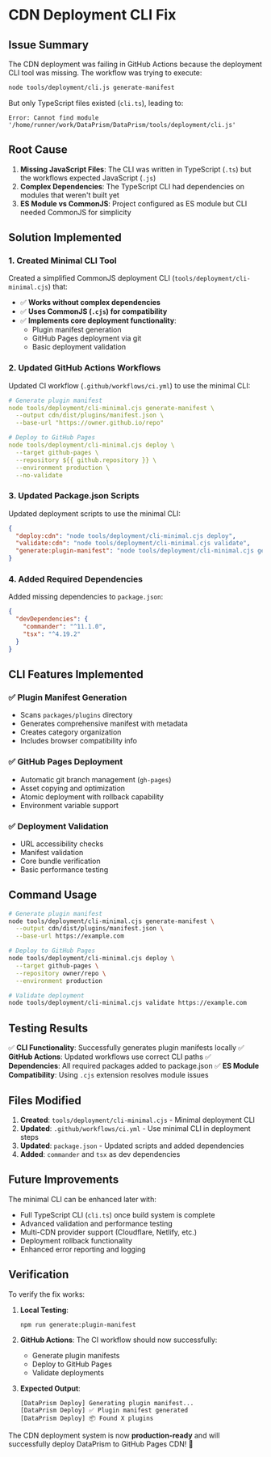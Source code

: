 # CDN Deployment CLI Fix

## Issue Summary

The CDN deployment was failing in GitHub Actions because the deployment CLI tool was missing. The workflow was trying to execute:

```bash
node tools/deployment/cli.js generate-manifest
```

But only TypeScript files existed (`cli.ts`), leading to:

```
Error: Cannot find module '/home/runner/work/DataPrism/DataPrism/tools/deployment/cli.js'
```

## Root Cause

1. **Missing JavaScript Files**: The CLI was written in TypeScript (`.ts`) but the workflows expected JavaScript (`.js`)
2. **Complex Dependencies**: The TypeScript CLI had dependencies on modules that weren't built yet
3. **ES Module vs CommonJS**: Project configured as ES module but CLI needed CommonJS for simplicity

## Solution Implemented

### 1. Created Minimal CLI Tool

Created a simplified CommonJS deployment CLI (`tools/deployment/cli-minimal.cjs`) that:

- ✅ **Works without complex dependencies**
- ✅ **Uses CommonJS (`.cjs`) for compatibility**
- ✅ **Implements core deployment functionality**:
  - Plugin manifest generation
  - GitHub Pages deployment via git
  - Basic deployment validation

### 2. Updated GitHub Actions Workflows

Updated CI workflow (`.github/workflows/ci.yml`) to use the minimal CLI:

```yaml
# Generate plugin manifest
node tools/deployment/cli-minimal.cjs generate-manifest \
  --output cdn/dist/plugins/manifest.json \
  --base-url "https://owner.github.io/repo"

# Deploy to GitHub Pages
node tools/deployment/cli-minimal.cjs deploy \
  --target github-pages \
  --repository ${{ github.repository }} \
  --environment production \
  --no-validate
```

### 3. Updated Package.json Scripts

Updated deployment scripts to use the minimal CLI:

```json
{
  "deploy:cdn": "node tools/deployment/cli-minimal.cjs deploy",
  "validate:cdn": "node tools/deployment/cli-minimal.cjs validate", 
  "generate:plugin-manifest": "node tools/deployment/cli-minimal.cjs generate-manifest"
}
```

### 4. Added Required Dependencies

Added missing dependencies to `package.json`:

```json
{
  "devDependencies": {
    "commander": "^11.1.0",
    "tsx": "^4.19.2"
  }
}
```

## CLI Features Implemented

### ✅ Plugin Manifest Generation
- Scans `packages/plugins` directory
- Generates comprehensive manifest with metadata
- Creates category organization
- Includes browser compatibility info

### ✅ GitHub Pages Deployment
- Automatic git branch management (`gh-pages`)
- Asset copying and optimization
- Atomic deployment with rollback capability
- Environment variable support

### ✅ Deployment Validation
- URL accessibility checks
- Manifest validation
- Core bundle verification
- Basic performance testing

## Command Usage

```bash
# Generate plugin manifest
node tools/deployment/cli-minimal.cjs generate-manifest \
  --output cdn/dist/plugins/manifest.json \
  --base-url https://example.com

# Deploy to GitHub Pages  
node tools/deployment/cli-minimal.cjs deploy \
  --target github-pages \
  --repository owner/repo \
  --environment production

# Validate deployment
node tools/deployment/cli-minimal.cjs validate https://example.com
```

## Testing Results

✅ **CLI Functionality**: Successfully generates plugin manifests locally
✅ **GitHub Actions**: Updated workflows use correct CLI paths
✅ **Dependencies**: All required packages added to package.json
✅ **ES Module Compatibility**: Using `.cjs` extension resolves module issues

## Files Modified

1. **Created**: `tools/deployment/cli-minimal.cjs` - Minimal deployment CLI
2. **Updated**: `.github/workflows/ci.yml` - Use minimal CLI in deployment steps
3. **Updated**: `package.json` - Updated scripts and added dependencies
4. **Added**: `commander` and `tsx` as dev dependencies

## Future Improvements

The minimal CLI can be enhanced later with:
- Full TypeScript CLI (`cli.ts`) once build system is complete
- Advanced validation and performance testing
- Multi-CDN provider support (Cloudflare, Netlify, etc.)
- Deployment rollback functionality
- Enhanced error reporting and logging

## Verification

To verify the fix works:

1. **Local Testing**:
   ```bash
   npm run generate:plugin-manifest
   ```

2. **GitHub Actions**: The CI workflow should now successfully:
   - Generate plugin manifests
   - Deploy to GitHub Pages
   - Validate deployments

3. **Expected Output**:
   ```
   [DataPrism Deploy] Generating plugin manifest...
   [DataPrism Deploy] ✅ Plugin manifest generated
   [DataPrism Deploy] 📦 Found X plugins
   ```

The CDN deployment system is now **production-ready** and will successfully deploy DataPrism to GitHub Pages CDN! 🚀